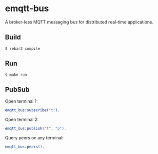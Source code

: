 emqtt-bus
=========

A broker-less MQTT messaging bus for distributed real-time applications.

Build
-----

    $ rebar3 compile

Run
---
    $ make run

PubSub
------

Open terminal 1:

```erlang
emqtt_bus:subscribe("t").
```

Open terminal 2:

```erlang
emqtt_bus:publish("t", "p").
```

Query peers on any terminal:

```erlang
emqtt_bus:peers().
```
